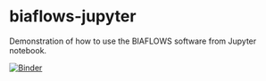 # biaflows-jupyter
Demonstration of how to use the BIAFLOWS software from Jupyter notebook.

[![Binder](https://mybinder.org/badge_logo.svg)](https://mybinder.org/v2/gh/Neubias-WG5/biaflows-jupyter.git/master?filepath=Nuclei%20Tracking%202D%2Bt%20with%20helpers.ipynb)
